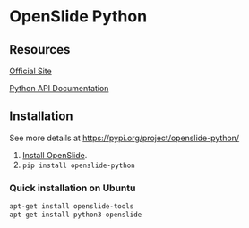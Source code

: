 # OpenSlide Python

## Resources

[Official Site](https://openslide.org/)

[Python API Documentation](https://openslide.org/api/python/)

## Installation

See more details at https://pypi.org/project/openslide-python/

1. [Install OpenSlide](https://openslide.org/download/).
2. `pip install openslide-python`

### Quick installation on Ubuntu

```bash
apt-get install openslide-tools
apt-get install python3-openslide
```

